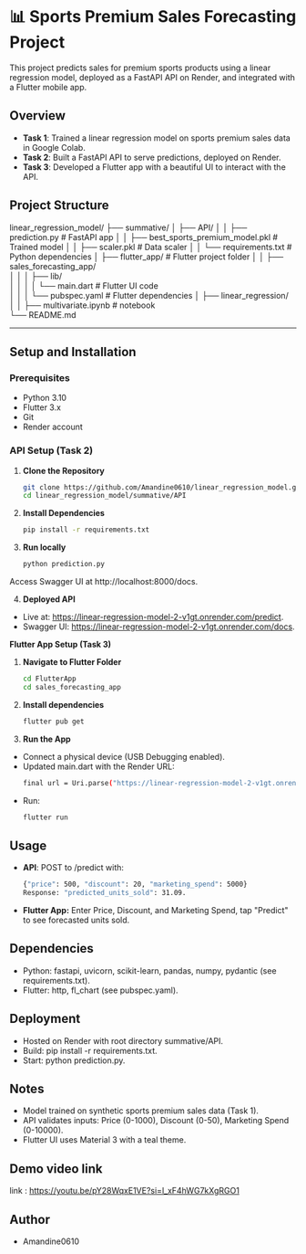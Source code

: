 # 📊 Sports Premium Sales Forecasting Project

This project predicts sales for premium sports products using a linear regression model, deployed as a FastAPI API on Render, and integrated with a Flutter mobile app.

## Overview
- **Task 1**: Trained a linear regression model on sports premium sales data in Google Colab.
- **Task 2**: Built a FastAPI API to serve predictions, deployed on Render.
- **Task 3**: Developed a Flutter app with a beautiful UI to interact with the API.

##  Project Structure  

linear_regression_model/
├── summative/
│   ├── API/
│   │   ├── prediction.py              # FastAPI app
│   │   ├── best_sports_premium_model.pkl  # Trained model
│   │   ├── scaler.pkl                # Data scaler
│   │   └── requirements.txt          # Python dependencies
│   ├── flutter_app/  # Flutter project folder
│   │   ├── sales_forecasting_app/    
│   │   │   ├── lib/                 
│   │   │   │   └── main.dart   # Flutter UI code            
│   │   │   └── pubspec.yaml # Flutter dependencies
│   ├── linear_regression/    
│   │   ├── multivariate.ipynb    # notebook    
└── README.md

---

## Setup and Installation

### Prerequisites
- Python 3.10
- Flutter 3.x
- Git
- Render account

### API Setup (Task 2)
1. **Clone the Repository**
   ```bash
   git clone https://github.com/Amandine0610/linear_regression_model.git
   cd linear_regression_model/summative/API

2. **Install Dependencies**
   ```bash
   pip install -r requirements.txt

3. **Run locally**
   ```bash
   python prediction.py

Access Swagger UI at http://localhost:8000/docs.

4. **Deployed API**

  - Live at: https://linear-regression-model-2-v1gt.onrender.com/predict.
  - Swagger UI: https://linear-regression-model-2-v1gt.onrender.com/docs.
  
**Flutter App Setup (Task 3)**
1. **Navigate to Flutter Folder**
   ```bash
   cd FlutterApp
   cd sales_forecasting_app
2. **Install dependencies**
   ```bash
   flutter pub get
3. **Run the App**
- Connect a physical device (USB Debugging enabled).
- Updated main.dart with the Render URL: 
  ```bash
  final url = Uri.parse("https://linear-regression-model-2-v1gt.onrender.com/predict");
- Run:
  ``` bash
  flutter run

## Usage
- **API**: POST to /predict with:
  ```bash
  {"price": 500, "discount": 20, "marketing_spend": 5000}
  Response: "predicted_units_sold": 31.09.

- **Flutter App:** Enter Price, Discount, and Marketing Spend, tap "Predict" to see forecasted units sold.

## Dependencies
- Python: fastapi, uvicorn, scikit-learn, pandas, numpy, pydantic (see requirements.txt).
- Flutter: http, fl_chart (see pubspec.yaml).

## Deployment
- Hosted on Render with root directory summative/API.
- Build: pip install -r requirements.txt.
- Start: python prediction.py.

## Notes
- Model trained on synthetic sports premium sales data (Task 1).
- API validates inputs: Price (0-1000), Discount (0-50), Marketing Spend (0-10000).
- Flutter UI uses Material 3 with a teal theme.

## Demo video link
link : https://youtu.be/pY28WqxE1VE?si=l_xF4hWG7kXgRGO1

## Author
- Amandine0610
